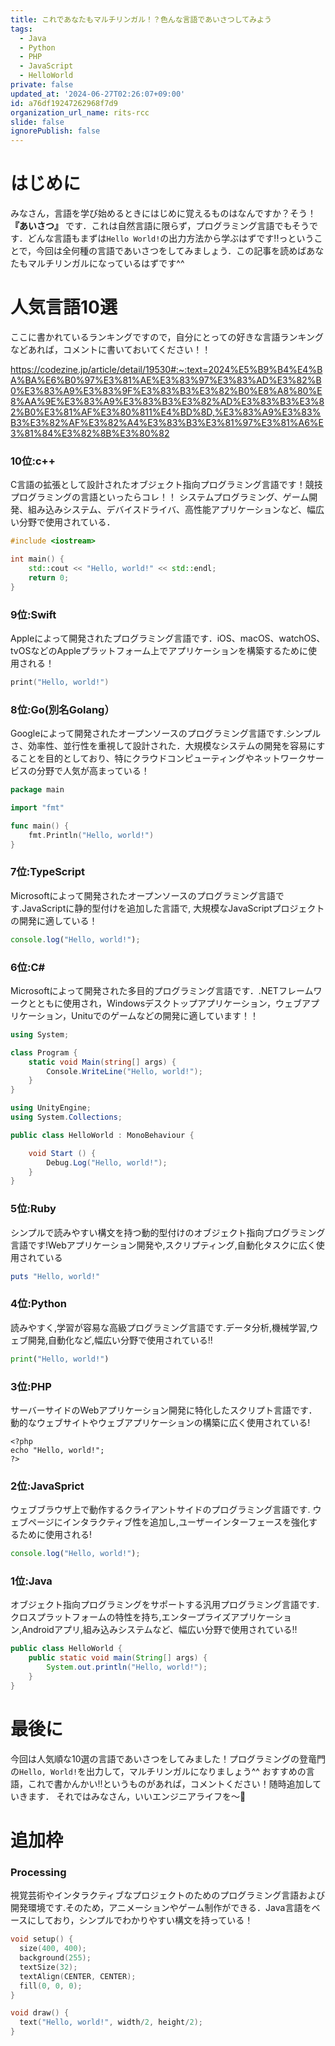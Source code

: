 ```yaml
---
title: これであなたもマルチリンガル！？色んな言語であいさつしてみよう
tags:
  - Java
  - Python
  - PHP
  - JavaScript
  - HelloWorld
private: false
updated_at: '2024-06-27T02:26:07+09:00'
id: a76df19247262968f7d9
organization_url_name: rits-rcc
slide: false
ignorePublish: false
---
```

# はじめに
みなさん，言語を学び始めるときにはじめに覚えるものはなんですか？そう！**『あいさつ』** です．これは自然言語に限らず，プログラミング言語でもそうです．どんな言語もまずは`Hello World!`の出力方法から学ぶはずです!!っということで，今回は全何種の言語であいさつをしてみましょう．この記事を読めばあなたもマルチリンガルになっているはずです^^

# 人気言語10選
ここに書かれているランキングですので，自分にとっての好きな言語ランキングなどあれば，コメントに書いておいてください！！

https://codezine.jp/article/detail/19530#:~:text=2024%E5%B9%B4%E4%BA%BA%E6%B0%97%E3%81%AE%E3%83%97%E3%83%AD%E3%82%B0%E3%83%A9%E3%83%9F%E3%83%B3%E3%82%B0%E8%A8%80%E8%AA%9E%E3%83%A9%E3%83%B3%E3%82%AD%E3%83%B3%E3%82%B0%E3%81%AF%E3%80%811%E4%BD%8D,%E3%83%A9%E3%83%B3%E3%82%AF%E3%82%A4%E3%83%B3%E3%81%97%E3%81%A6%E3%81%84%E3%82%8B%E3%80%82

### 10位:c++
C言語の拡張として設計されたオブジェクト指向プログラミング言語です！競技プログラミングの言語といったらコレ！！
システムプログラミング、ゲーム開発、組み込みシステム、デバイスドライバ、高性能アプリケーションなど、幅広い分野で使用されている．
```HelloWorld.cpp
#include <iostream>

int main() {
    std::cout << "Hello, world!" << std::endl;
    return 0;
}
```
### 9位:Swift
Appleによって開発されたプログラミング言語です．iOS、macOS、watchOS、tvOSなどのAppleプラットフォーム上でアプリケーションを構築するために使用される！
```HelloWorld.swift
print("Hello, world!")
```
### 8位:Go(別名Golang）
Googleによって開発されたオープンソースのプログラミング言語です.シンプルさ、効率性、並行性を重視して設計された．大規模なシステムの開発を容易にすることを目的としており、特にクラウドコンピューティングやネットワークサービスの分野で人気が高まっている！

```HelloWorld.go
package main

import "fmt"

func main() {
    fmt.Println("Hello, world!")
}
```
### 7位:TypeScript
Microsoftによって開発されたオープンソースのプログラミング言語です.JavaScriptに静的型付けを追加した言語で,
大規模なJavaScriptプロジェクトの開発に適している！
```HelloWorld.ts
console.log("Hello, world!");
```

### 6位:C#
Microsoftによって開発された多目的プログラミング言語です．.NETフレームワークとともに使用され，Windowsデスクトップアプリケーション，ウェブアプリケーション，Unituでのゲームなどの開発に適しています！！

```HelloWorld.cs
using System;

class Program {
    static void Main(string[] args) {
        Console.WriteLine("Hello, world!");
    }
}
```

```HelloWorld(unity).cs
using UnityEngine;
using System.Collections;

public class HelloWorld : MonoBehaviour {

    void Start () {
        Debug.Log("Hello, world!");
    }
}
```

### 5位:Ruby
シンプルで読みやすい構文を持つ動的型付けのオブジェクト指向プログラミング言語です!Webアプリケーション開発や,スクリプティング,自動化タスクに広く使用されている
```HelloWorld.rb
puts "Hello, world!"
```
### 4位:Python
読みやすく,学習が容易な高級プログラミング言語です.データ分析,機械学習,ウェブ開発,自動化など,幅広い分野で使用されている!!
```HelloWorld.py
print("Hello, world!")
```

### 3位:PHP
サーバーサイドのWebアプリケーション開発に特化したスクリプト言語です．動的なウェブサイトやウェブアプリケーションの構築に広く使用されている!
```HelloWorld.php
<?php
echo "Hello, world!";
?>
```

### 2位:JavaSprict
ウェブブラウザ上で動作するクライアントサイドのプログラミング言語です.
ウェブページにインタラクティブ性を追加し,ユーザーインターフェースを強化するために使用される!
```HelloWorld.js
console.log("Hello, world!");
```

### 1位:Java
オブジェクト指向プログラミングをサポートする汎用プログラミング言語です.クロスプラットフォームの特性を持ち,エンタープライズアプリケーション,Androidアプリ,組み込みシステムなど、幅広い分野で使用されている!!

```HelloWorld.java
public class HelloWorld {
    public static void main(String[] args) {
        System.out.println("Hello, world!");
    }
}
```

# 最後に
今回は人気順な10選の言語であいさつをしてみました！プログラミングの登竜門の`Hello, World!`を出力して，マルチリンガルになりましょう^^
おすすめの言語，これで書かんかい!!というものがあれば，コメントください！随時追加していきます．
それではみなさん，いいエンジニアライフを〜👋

# 追加枠
### Processing
視覚芸術やインタラクティブなプロジェクトのためのプログラミング言語および開発環境です.そのため，アニメーションやゲーム制作ができる．Java言語をベースにしており，シンプルでわかりやすい構文を持っている！
```HelloWorld.pde
void setup() {
  size(400, 400);
  background(255);
  textSize(32);
  textAlign(CENTER, CENTER);
  fill(0, 0, 0);
}

void draw() {
  text("Hello, world!", width/2, height/2);
}
```
